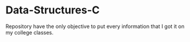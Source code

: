 # Data-Structures-C
Repository have the only objective to put every information that I got it on my college classes.
